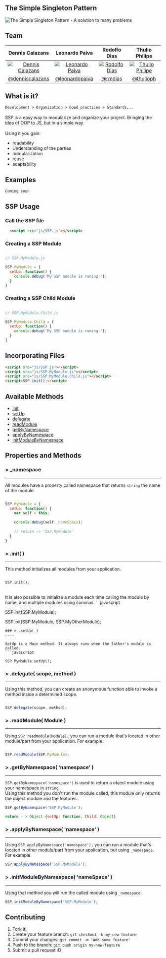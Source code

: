 The Simple Singleton Pattern
---

![The Simple Singleton Pattern - A solution to many problems](https://raw.githubusercontent.com/simplesingleton/SSP-simple-singleton-pattern/master/images/simple-singleton-pattern-image.png)

## Team

Dennis Calazans | Leonardo Paiva | Rodolfo Dias | Thulio Philipe
:------------:  | :-------------: | :-------------: |  :-------------: |
<a href="https://github.com/denniscalazans">![Dennis Calazans](https://avatars2.githubusercontent.com/u/28112?v=2&s=128)</a> | <a href="https://github.com/leonardopaiva">![Leonardo Paiva](https://avatars2.githubusercontent.com/u/6975831?v=2&s=128)| <a href="https://github.com/rmdias">![Rodolfo Dias](https://avatars2.githubusercontent.com/u/2057971?v=2&s=128)</a> | <a href="https://github.com/thulioph">![Thulio Philipe](https://avatars2.githubusercontent.com/u/2343288?v=2&s=128)</a>|
[@denniscalazans](https://github.com/denniscalazans)  | [@leonardopaiva](https://github.com/leonardopaiva)|[@rmdias](https://github.com/rmdias)| [@thulioph](https://github.com/thulioph)



## What is it?


`Development > Organization > Good practices > Standards... ` <br><br>
SSP is a easy way to modularize and organize your project. Bringing the idea of OOP to JS, but in a simple way.<br><br>
Using it you gain:<br>

+ readability  <br>
+ Understanding of the parties  <br>
+ modularization <br>
+ reuse <br>
+ adaptability



## Examples

`Coming soon`


## SSP Usage

### Call the SSP file
```html
  <script src="js/SSP.js"></script>
```

### Creating a SSP Module
```javascript

// SSP.MyModule.js

SSP.MyModule = {
  setUp: function() {
    console.debug('My SSP module is runing!');
  }
}
```

### Creating a SSP Child Module
```javascript

// SSP.MyModule.Child.js

SSP.MyModule.Child = {
  setUp: function() {
    console.debug('My SSP module is runing!');
  }
}
```
## Incorporating Files
```html
<script src="js/SSP.js"></script>
<script src="js/SSP.MyModule.js"></script>
<script src="js/SSP.MyModule.Child.js"></script>
<script>SSP.init();</script>

```

## Available Methods

  * [init](#-init-)
  * [setUp](#-setup-)
  * [delegate](#-delegate-)
  * [readModule](#-readmodule-)
  * [getByNamespace](#-getbynamespace-)
  * [applyByNamespace](#-applybynamespace-)
  * [initModuleByNamespace](#-initmodulebynamespace-)
  

## Properties and Methods

### > _namespace
----

All modules have a property called namespace that returns `string` the name of the module.
```javascript

SSP.MyModule = {
  setUp: function() {
    var self = this;
  
    console.debug(self._nameSpace);
  
    // return -> 'SSP.MyModule'
  }
}
```

### > .init( )
----

This method initializes all modules from your application. 
```javascript

SSP.init();
```   
<br>
It is also possible to initialize a module each time calling the module by name, and multiple modules using commas.
```javascript

SSP.init(SSP.MyModule);

SSP.init(SSP.MyModule, SSP.MyOtherModule);
   
```
### > .setUp( )
----

SetUp is a Main method. It always runs when the father's module is called.
```javascript

SSP.MyModule.setUp();
```
### > .delegate( scope, method )
----

Using this method, you can create an anonymous function able to invoke a method inside a determined scope.
```javascript

SSP.delegate(scope, method);
```

### > .readModule( Module )
----

Using `SSP.readModule(Module);` you can run a module that's located in other module/part from your application. For example: 
```javascript

SSP.readModule(SSP.MyModule);

```

### > .getByNamespace( 'namespace' )
----

`SSP.getByNamespace('namespace')` is used to return a object module using your namespace in `string`. <br>
Using this method you don't run the module called, this module only returns the object module and the features.
    
```javascript
SSP.getByNamespace('SSP.MyModule');

return - > Object {setUp: function, Child: Object}
```

### > .applyByNamespace( 'namespace' )
----

Using `SSP.applyByNamespace('namespace');` you can run a module that's located in other module/part from your application, but using `_namespace`. For example: 


```javascript
SSP.applyByNamespace('SSP.MyModule');
```

### > .initModuleByNamespace( 'nameSpace' )
----

Using that method you will run the called module using `_namespace`.

```javascript
SSP.initModuleByNamespace('SSP.MyModule');
```

## Contributing

1. Fork it!
2. Create your feature branch: `git checkout -b my-new-feature`
3. Commit your changes: `git commit -m 'Add some feature'`
4. Push to the branch: `git push origin my-new-feature`
5. Submit a pull request :D
    
